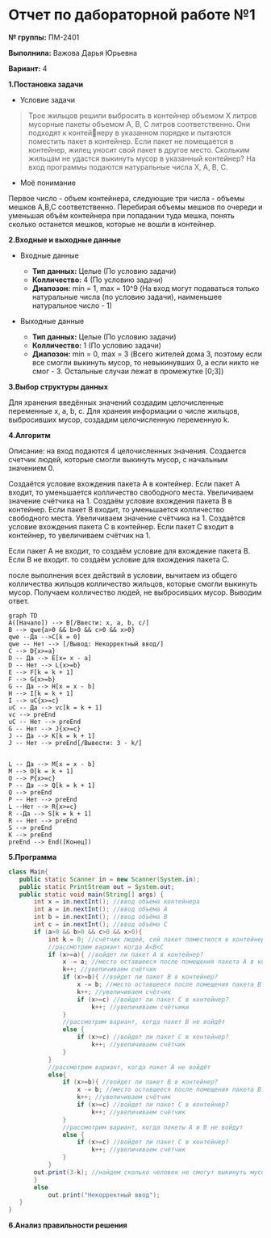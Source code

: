 # Отчет по дабораторной работе №1
**№ группы:** ПМ-2401

**Выполнила:** Важова Дарья Юрьевна

**Вариант:** 4

**1.Постановка задачи**

* Условие задачи
>Трое жильцов решили выбросить в контейнер объемом X литров мусорные пакеты объемом A, B, C литров соответственно. Они подходят к контейнеру в указанном порядке и пытаются поместить пакет в контейнер. Если пакет не помещается в контейнер, жилец уносит свой пакет в другое место. Скольким жильцам не удастся выкинуть мусор в указанный контейнер? На вход программы подаются натуральные числа X, A, B, C.
* Моё понимание

Первое число - объем контейнера, следующие три числа - объемы мешков A,B,C соответственно. Перебирая объемы мешков по очереди и уменьшая объём контейнера при попадании туда мешка, понять сколько останется мешков, которые не вошли в контейнер.

**2.Входные и выходные данные**

* Входные данные
  * **Тип данных:** Целые (По условию задачи)
  * **Колличество:** 4 (По условию задачи)
  * **Диапозон:** min = 1, max = 10^9 (На вход могут подаваться только натуральные числа (по условию задачи), наименьшее натуральное число - 1)

* Выходные данные
  * **Тип данных:** Целые (По условию задачи)
  * **Колличество:** 1 (По условию задачи)
  * **Диапозон:** min = 0, max = 3 (Всего жителей дома 3, поэтому если все смогли выкинуть мусор, то невыкинувших 0, а если никто не смог - 3. Остальные случаи лежат в промежутке [0;3])

**3.Выбор структуры данных**

Для хранения введённых значений создадим целочисленные переменные x, a, b, c. Для хранеия информации о числе жильцов, выбросивших мусор, создадим целочисленную переменную k.

**4.Алгоритм**

Описание: на вход подаются 4 целочисленных значения. Создается счетчик людей, которые смогли выкинуть мусор, с начальным значением 0. 

Создаётся условие вхождения пакета А в контейнер. Если пакет А входит, то уменьшается колличество свободного места. Увеличиваем значение счётчика на 1. Создаём условие вхождения пакета B в контейнер. Если пакет B входит, то уменьшается колличество свободного места. Увеличиваем значение счётчика на 1. Создаётся условие вхождения пакета C в контейнер. Если пакет С входит в контейнер, то увеличиваем счётчик на 1.

Если пакет А не входит, то создаём условие для вхождение пакета B. Если B не входит. то создаём условие для вхождения пакета C. 

после выполнения всех действий в условии, вычитаем из общего колличества жильцов колличество жильцов, которые смогли выкинуть мусор. Получаем колличество людей, не выбросивших мусор. Выводим ответ.

```mermaid
graph TD
A([Начало]) --> B[/Ввести: x, a, b, c/]
B --> qwe{a>0 && b>0 && c>0 && x>0}
qwe --Да -->C[k = 0]
qwe -- Нет --> [/Вывод: Некорректный ввод/]
C --> D{x>=a}
D -- Да --> E[x= x - a]
D -- Нет --> L{x>=b}
E --> F[k = k + 1]
F --> G{x>=b}
G -- Да --> H[x = x - b]
H --> I[k = k + 1]
I --> uC{x>=c}
uC -- Да --> vc[k = k + 1]
vc --> preEnd
uC -- Нет --> preEnd
G -- Нет --> J{x>=c}
J -- Да --> K[k = k + 1] 
J -- Нет --> preEnd[/Вывести: 3 - k/]


L -- Да --> M[x = x - b]
M --> O[k = k + 1]
O --> P{x>=c}
P -- Да --> Q[k = k + 1]
Q --> preEnd
P -- Нет --> preEnd
L --Нет --> R{x>=c}
R --Да --> S[k = k + 1]
R -- Нет --> preEnd
S --> preEnd
K --> preEnd
preEnd --> End([Конец])
``` 

**5.Программа**

 ```java
 class Main{
    public static Scanner in = new Scanner(System.in);
    public static PrintStream out = System.out;
    public static void main(String[] args) {
        int x = in.nextInt(); //ввод объема контейнера
        int a = in.nextInt(); //ввод объёма А
        int b = in.nextInt(); //ввод объёма В
        int c = in.nextInt(); //ввод объёма С
        if (a>0 && b>0 && c>0 && x>0){
            int k = 0; //счётчик людей, сей пакет поместился в контейнер
            //рассмотрим вариант когда A<B<C
            if (x>=a){ //войдет ли пакет А в контейнер?
                x -= a; //место оставшееся после помещения пакета А в контейнер
                k++; //увеличиваем счётчик
                if (x>=b){ //войдет ли пакет B в контейнер?
                    x -= b; //место оставшееся после помещения пакета B в контейнер
                    k++; //увеличиваем счётчик
                    if (x>=c) //войдет ли пакет C в контейнер?
                        k++; //увеличиваем счётчики
                }
                //рассмотрим вариант, когда пакет В не войдёт
                else {
                    if (x>=c) //войдет ли пакет C в контейнер?
                        k++; //увеличиваем счётчик
                }
            }
            //рассмотрим вариант, когда пакет A не войдёт
            else{
                if (x>=b){ //войдет ли пакет B в контейнер?
                    x -= b; //место оставшееся после помещения пакета B в контейнер
                    k++; //увеличиваем счётчик
                    if (x>=c) //войдет ли пакет C в контейнер?
                        k++; //увеличиваем счётчик
                }
                //рассмотрим вариант, когда пакеты A и B не войдут
                else {
                    if (x>=c) //войдет ли пакет C в контейнер?
                        k++; //увеличиваем счётчик
                }
            }
        out.print(3-k); //найдем сколько человек не смогут выкинуть мусор в контейнер
        }
        else
            out.print("Некорректный ввод");
    }
}
 ```
**6.Анализ правильности решения**

